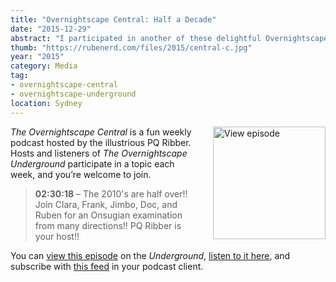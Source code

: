 ```yaml
---
title: "Overnightscape Central: Half a Decade"
date: "2015-12-29"
abstract: "I participated in another of these delightful Overnightscape Underground productions by PQ Ribber."
thumb: "https://rubenerd.com/files/2015/central-c.jpg"
year: "2015"
category: Media
tag:
- overnightscape-central
- overnightscape-underground
location: Sydney
---
```

<p class="show-cover"><a href="https://onsug.com/archives/18630/"><img src="https://rubenerd.com/files/2015/central-c.jpg" alt="View episode" style="float:right; margin:0 0 1em 2em; width:180px; height:180px;" /></a></p>

*The Overnightscape Central* is a fun weekly podcast hosted by the illustrious PQ Ribber. Hosts and listeners of *The Overnightscape Underground* participate in a topic each week, and you’re welcome to join.

> **02:30:18** – The 2010's are half over!! Join Clara, Frank, Jimbo, Doc, and Ruben for an Onsugian examination from many directions!! PQ Ribber is your host!!

You can <a href="https://onsug.com/archives/18630/">view this episode</a> on the *Underground*, <a href="https://media.blubrry.com/onsug/p/onsug.com/shows/Dec15/onsug_Dec15_Central_Hal.mp3">listen to it here</a>, and subscribe with <a href="https://onsug.com/archives/category/overnightscapecentral/feed/">this feed</a> in your podcast client.

